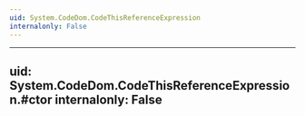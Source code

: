 ```yaml
---
uid: System.CodeDom.CodeThisReferenceExpression
internalonly: False
---
```


---
uid: System.CodeDom.CodeThisReferenceExpression.#ctor
internalonly: False
---
